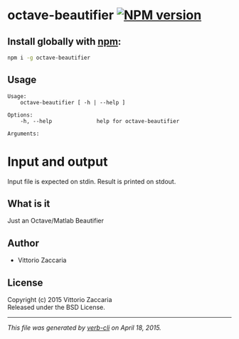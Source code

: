 # octave-beautifier [![NPM version](https://badge.fury.io/js/octave-beautifier.svg)](http://badge.fury.io/js/octave-beautifier)


## Install globally with [npm](npmjs.org):

```bash
npm i -g octave-beautifier
```

## Usage

```
Usage:
    octave-beautifier [ -h | --help ]

Options:
    -h, --help              help for octave-beautifier

Arguments:

```

Input and output
================

Input file is expected on stdin. Result is printed on stdout.

What is it
----------

Just an Octave/Matlab Beautifier


## Author

* Vittorio Zaccaria

## License
Copyright (c) 2015 Vittorio Zaccaria  
Released under the BSD License.

***

_This file was generated by [verb-cli](https://github.com/assemble/verb-cli) on April 18, 2015._
